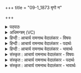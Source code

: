 +++
title = "09-1_1873 मृगो न"

+++
<details><summary>पदपाठः</summary>

मृ꣣गः꣢। न। भी꣣मः꣢। कु꣣चरः꣢। गि꣣रिष्ठाः꣢। गि꣣रि। स्थाः꣢। प꣣राव꣡तः꣢। आ। ज꣣गन्थ। प꣡र꣢꣯स्याः। सृ꣣क꣢म्। स꣣ꣳशा꣡य꣢। स꣣म्। शा꣡य꣢꣯। प꣣वि꣢म्। इ꣣न्द्र। तिग्म꣢म्। वि। श꣣त्रू꣢꣯न्। ता꣢ढि। वि꣢। मृ꣡धः꣢꣯। नु꣣दस्व। १८७३।
</details>

<details><summary>अधिमन्त्रम् (VC)</summary>

- इन्द्रः
- जय ऐन्द्रः
- त्रिष्टुप्
- धैवतः
</details>

<details><summary>हिन्दी : आचार्य रामनाथ वेदालंकार - विषयः</summary>

प्रथम मन्त्र में मानव को उद्बोधन दिया गया है।
</details>

<details><summary>हिन्दी : आचार्य रामनाथ वेदालंकार - पदार्थः</summary>

पदार्थान्वय -  हे (इन्द्र) वीर मानव ! तू (भीमः) भयङ्कर, (कुचरः) भूमि पर विचरनेवाले, (गिरिष्ठाः) पर्वत की गुफा में निवास करनेवाले (मृगः न) शेर के समान (भीमः) दुष्टों के लिए भयङ्कर, (कुचरः) भू-विहारी और (गिरिष्ठाः) पर्वत के सदृश उन्नत पद पर प्रतिष्ठित हो। (परावतः) सुदूर देश से (परस्याः) और दूर दिशा से (आ जगन्थ) शत्रुओं के साथ युद्ध करने के लिए आ। (सृकम्) गतिशील, (तिग्मम्) तीक्ष्ण (पविम्) वज्र को, शस्त्रास्त्रसमूह को (संशाय) और अधिक तीक्ष्ण करके (शत्रून्) शत्रुओं को (वि ताढि) विताड़ित कर, (मृधः) हिंसकों को (वि नुदस्व) दूर भगा दे ॥१॥ यहाँ श्लिष्टोपमालङ्कार है ॥१॥
</details>

<details><summary>हिन्दी : आचार्य रामनाथ वेदालंकार - भावार्थः</summary>

भावार्थ -  मनुष्यों को चाहिए कि वीरता का सञ्चय करके जैसे बाहरी शत्रुओं को पराजित करें वैसे ही आन्तरिक शत्रुओं को भी निर्मूल करें ॥१॥
</details>

<details><summary>संस्कृत : आचार्य रामनाथ वेदालंकार - विषयः</summary>

तत्रादौ मानवमुद्बोधयति।
</details>

<details><summary>संस्कृत : आचार्य रामनाथ वेदालंकार - पदार्थः</summary>

पदार्थान्वय -  हे (इन्द्र) वीर मानव ! त्वम् (भीमः) भयङ्करः, (कुचरः) भूचरः, (गिरिष्ठाः) पर्वतगुहानिवासी (मृगः न) सिंह इव (भीमः) दुष्टानां भयङ्करः, (कुचरः) भूविहर्ता, (गिरिष्ठाः) पर्वतवदुन्नते पदे स्थितिं लब्धा, भवेति शेषः। (परावतः) परागतवतो देशात् (परस्याः) परवर्तिन्या अपि दिशः (आ जगन्थ) शत्रुभिर्योद्धुम् आयाहि। (सृकम्) सरणशीलम्, (तिग्मम्) तीक्ष्णम् (पविम्) वज्रम्, शस्त्रास्त्रसमूहमिति यावत् (संशाय) भूयोऽपि तीक्ष्णीकृत्य (शत्रून्) रिपून् (वि ताढि२) विताडय, (मृधः) हिंसकान् (विनुदस्व) दूरं विद्रावय। [परावतः, ‘उपसर्गाच्छन्दसि धात्वर्थे’ अ० ५।१।११८ इति वतिः प्रत्ययः। संशाय, संपूर्वः शो तनूकरणे दिवादिः, क्त्वो ल्यप्] ॥१॥३ यास्काचार्येण निरुक्ते नैघण्टुकदेवताप्रकरणे मन्त्रस्य प्रथमश्चरण एवं व्याख्यातः—[“मृगो न भीमः कुचरो गिरिष्ठाः। मृग इव भीमः कुचरो गिरिष्ठाः। मृगो मार्ष्टेर्गतिकर्मणः, भीमो बिभ्यत्यस्माद्, भीष्मोऽप्येतस्मादेव। कुचर इति चरतिकर्म कुत्सितम्, अथ चेद् देवताभिधानं क्वायं न चरतीति। गिरिष्ठा गिरिस्थायी। गिरिः पर्वतः समुद्गीर्णो भवति” इति (निरु० १।२०)] ॥ अत्र श्लिष्टोपमालङ्कारः ॥१॥
</details>

<details><summary>संस्कृत : आचार्य रामनाथ वेदालंकार - भावार्थः</summary>

भावार्थ -  मनुष्यैः स्वात्मनि वीरतां सञ्चित्य यथा बाह्याः शत्रवः पराजेयास्तथैवाभ्यन्तरा अपि निर्मूलनीयाः ॥१॥
</details>